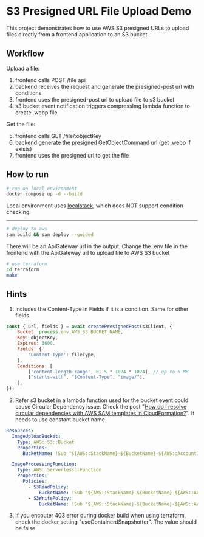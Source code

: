 # S3 Presigned URL File Upload Demo

This project demonstrates how to use AWS S3 presigned URLs to upload files directly from a frontend application to an S3 bucket.

## Workflow

Upload a file:

1. frontend calls POST /file api
2. backend receives the request and generate the presigned-post url with conditions
3. frontend uses the presigned-post url to upload file to s3 bucket
4. s3 bucket event notification triggers compressImg lambda function to create .webp file

Get the file:

5. frontend calls GET /file/:objectKey
6. backend generate the presigned GetObjectCommand url (get .webp if exists)
7. frontend uses the presigned url to get the file

## How to run

```sh
# run on local environment
docker compose up -d --build
```

Local environment uses [localstack](https://www.localstack.cloud/), which does NOT support condition checking.

---

```bash
# deploy to aws
sam build && sam deploy --guided
```

There will be an ApiGateway url in the output. Change the .env file in the frontend with the ApiGateway url to upload file to AWS S3 bucket

```bash
# use terraform
cd terraform
make
```

## Hints

1. Includes the Content-Type in Fields if it is a condition. Same for other fields.

```javascript
const { url, fields } = await createPresignedPost(s3Client, {
    Bucket: process.env.AWS_S3_BUCKET_NAME,
    Key: objectKey,
    Expires: 3600,
    Fields: {
        'Content-Type': fileType,
    },
    Conditions: [
        ['content-length-range', 0, 5 * 1024 * 1024], // up to 5 MB
        ["starts-with", "$Content-Type", "image/"],
    ],
});
```

2. Refer s3 bucket in a lambda function used for the bucket event could cause Circular Dependency issue. Check the post "[How do I resolve circular dependencies with AWS SAM templates in CloudFormation?](https://repost.aws/knowledge-center/cloudformation-circular-dependency-sam)". It needs to use constant bucket name.

```yaml
Resources:
  ImageUploadBucket:
    Type: AWS::S3::Bucket
    Properties:
      BucketName: !Sub "${AWS::StackName}-${BucketName}-${AWS::AccountId}-${AWS::Region}"

  ImageProcessingFunction:
    Type: AWS::Serverless::Function
    Properties: 
      Policies:
        - S3ReadPolicy:
            BucketName: !Sub "${AWS::StackName}-${BucketName}-${AWS::AccountId}-${AWS::Region}"
        - S3WritePolicy:
            BucketName: !Sub "${AWS::StackName}-${BucketName}-${AWS::AccountId}-${AWS::Region}"
```

3. If you encouter 403 error during docker build when using terraform, check the docker setting "useContainerdSnapshotter". The value should be false.




